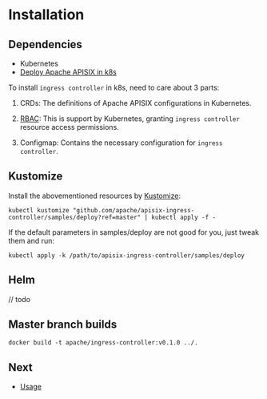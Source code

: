 <!--
#
# Licensed to the Apache Software Foundation (ASF) under one or more
# contributor license agreements.  See the NOTICE file distributed with
# this work for additional information regarding copyright ownership.
# The ASF licenses this file to You under the Apache License, Version 2.0
# (the "License"); you may not use this file except in compliance with
# the License.  You may obtain a copy of the License at
#
#     http://www.apache.org/licenses/LICENSE-2.0
#
# Unless required by applicable law or agreed to in writing, software
# distributed under the License is distributed on an "AS IS" BASIS,
# WITHOUT WARRANTIES OR CONDITIONS OF ANY KIND, either express or implied.
# See the License for the specific language governing permissions and
# limitations under the License.
#
-->

# Installation

## Dependencies

* Kubernetes
* [Deploy Apache APISIX in k8s](https://github.com/apache/apisix/blob/master/kubernetes/README.md)

To install `ingress controller` in k8s, need to care about 3 parts:

1. CRDs: The definitions of Apache APISIX configurations in Kubernetes.

2. [RBAC](https://kubernetes.io/blog/2017/04/rbac-support-in-kubernetes/): This is support by Kubernetes, granting `ingress controller` resource access permissions.

3. Configmap: Contains the necessary configuration for `ingress controller`.

## Kustomize

Install the abovementioned resources by [Kustomize](https://kustomize.io/):

```shell
kubectl kustomize "github.com/apache/apisix-ingress-controller/samples/deploy?ref=master" | kubectl apply -f -
```

If the default parameters in samples/deploy are not good for you, just tweak them and run:

```shell
kubectl apply -k /path/to/apisix-ingress-controller/samples/deploy
```

## Helm

// todo

## Master branch builds

```shell
docker build -t apache/ingress-controller:v0.1.0 ../.
```

## Next

* [Usage](./usage.md)

